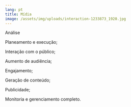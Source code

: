 ```yaml
---
lang: pt
title: Mídia
image: /assets/img/uploads/interaction-1233873_1920.jpg
---
```

Análise

Planeamento e execução;

Interação com o público;

Aumento de audiência;

Engajamento;

Geração de conteúdo;

Publicidade;

Monitoria e gerenciamento completo.
